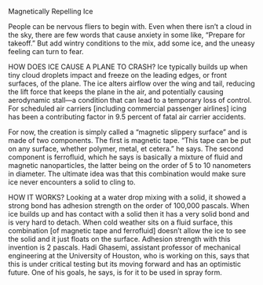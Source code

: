 Magnetically Repelling Ice

People can be nervous fliers to begin with. Even when there isn’t a
cloud in the sky, there are few words that cause anxiety in some like,
“Prepare for takeoff.” But add wintry conditions to the mix, add some
ice, and the uneasy feeling can turn to fear.

HOW DOES ICE CAUSE A PLANE TO CRASH? Ice typically builds up when tiny
cloud droplets impact and freeze on the leading edges, or front
surfaces, of the plane. The ice alters airflow over the wing and tail,
reducing the lift force that keeps the plane in the air, and potentially
causing aerodynamic stall—a condition that can lead to a temporary loss
of control. For scheduled air carriers [including commercial passenger
airlines] icing has been a contributing factor in 9.5 percent of fatal
air carrier accidents.

For now, the creation is simply called a “magnetic slippery surface” and
is made of two components. The first is magnetic tape. “This tape can be
put on any surface, whether polymer, metal, et cetera.” he says. The
second component is ferrofluid, which he says is basically a mixture of
fluid and magnetic nanoparticles, the latter being on the order of 5 to
10 nanometers in diameter. The ultimate idea was that this combination
would make sure ice never encounters a solid to cling to.

HOW IT WORKS? Looking at a water drop mixing with a solid, it showed a
strong bond has adhesion strength on the order of 100,000 pascals. When
ice builds up and has contact with a solid then it has a very solid bond
and is very hard to detach. When cold weather sits on a fluid surface,
this combination [of magnetic tape and ferrofluid] doesn’t allow the ice
to see the solid and it just floats on the surface. Adhesion strength
with this invention is 2 pascals. Hadi Ghasemi, assistant professor of
mechanical engineering at the University of Houston, who is working on
this, says that this is under critical testing but its moving forward
and has an optimistic future. One of his goals, he says, is for it to be
used in spray form.
